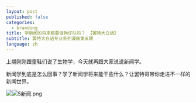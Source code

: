 ```yaml
---
layout: post
published: false
categories:
  - branding
title: 学新闻的将来都要做狗仔队吗？ 【罢特大白话】
subtitle: 罢特大白话专业系列漫画第五期
language: zh
---
```

上期刚刚跟童鞋们说了生物学，今天就再跟大家说说新闻学。

新闻学到底是怎么回事？学了新闻学将来能干些什么？让罢特哥带你走进不一样的新闻世界。

![]({{site.baseurl}}/image/5%E6%96%B0%E9%97%BB.png)![5新闻.png]({{site.baseurl}}/image/5新闻.png)


